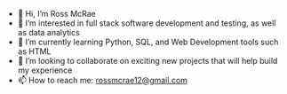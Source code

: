 - 👋 Hi, I’m Ross McRae
- 👀 I’m interested in full stack software development and testing, as well as data analytics
- 🌱 I’m currently learning Python, SQL, and Web Development tools such as HTML
- 💞️ I’m looking to collaborate on exciting new projects that will help build my experience
- 📫 How to reach me: rossmcrae12@gmail.com

<!---
RossAMcRae/RossAMcRae is a ✨ special ✨ repository because its `README.md` (this file) appears on your GitHub profile.
You can click the Preview link to take a look at your changes.
--->
